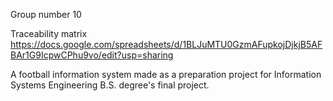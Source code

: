 Group number 10


Traceability matrix
https://docs.google.com/spreadsheets/d/1BLJuMTU0GzmAFupkojDjkjB5AFBAr1G9IcpwCPhu9vo/edit?usp=sharing


A football information system made as a preparation project for Information Systems Engineering B.S. degree's final project.
